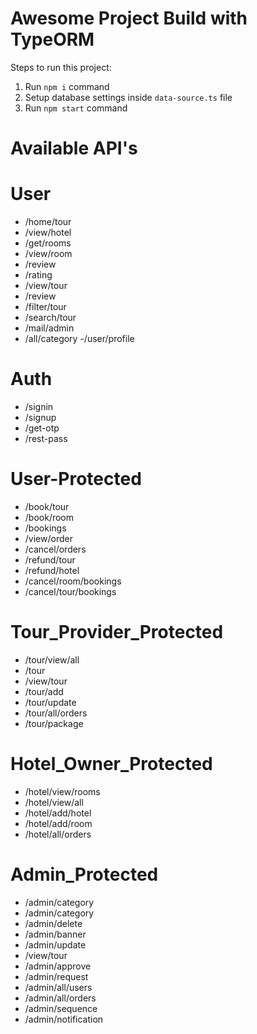# Awesome Project Build with TypeORM

Steps to run this project:

1. Run `npm i` command
2. Setup database settings inside `data-source.ts` file
3. Run `npm start` command

# Available API's

# User

- /home/tour
- /view/hotel
- /get/rooms
- /view/room
- /review
- /rating
- /view/tour
- /review
- /filter/tour
- /search/tour
- /mail/admin
- /all/category
  -/user/profile

# Auth

- /signin
- /signup
- /get-otp
- /rest-pass

# User-Protected

- /book/tour
- /book/room
- /bookings
- /view/order
- /cancel/orders
- /refund/tour
- /refund/hotel
- /cancel/room/bookings
- /cancel/tour/bookings

# Tour_Provider_Protected

- /tour/view/all
- /tour
- /view/tour
- /tour/add
- /tour/update
- /tour/all/orders
- /tour/package

# Hotel_Owner_Protected

- /hotel/view/rooms
- /hotel/view/all
- /hotel/add/hotel
- /hotel/add/room
- /hotel/all/orders

# Admin_Protected

- /admin/category
- /admin/category
- /admin/delete
- /admin/banner
- /admin/update
- /view/tour
- /admin/approve
- /admin/request
- /admin/all/users
- /admin/all/orders
- /admin/sequence
- /admin/notification